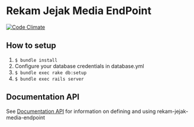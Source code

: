 # Rekam Jejak Media EndPoint

[![Code Climate](https://codeclimate.com/github/pemiluAPI/rekam-jejak-media-endpoint.png)](https://codeclimate.com/github/pemiluAPI/rekam-jejak-media-endpoint)

## How to setup

1. `$ bundle install`
2. Configure your database credentials in database.yml
2. `$ bundle exec rake db:setup`
3. `$ bundle exec rails server`


## Documentation API
See [Documentation API](http://docs.rekamjejakmedia.apiary.io/) for information on defining and using rekam-jejak-media-endpoint